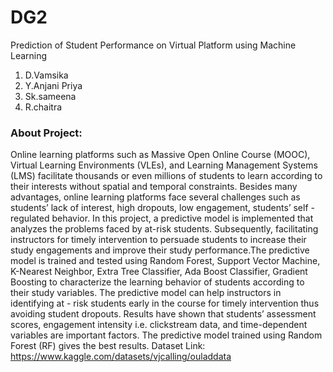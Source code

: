 # DG2
Prediction of Student Performance on Virtual Platform using Machine Learning
1. D.Vamsika
2. Y.Anjani Priya
3. Sk.sameena
4. R.chaitra
### About Project:
Online learning platforms such as Massive Open Online Course (MOOC), Virtual Learning Environments (VLEs), and Learning Management Systems (LMS) facilitate thousands or even millions of students to learn according to their interests without spatial and temporal constraints. Besides many advantages, online learning platforms face several challenges such as students’ lack of interest, high dropouts, low engagement, students’ self - regulated behavior. In this project, a predictive model is implemented that analyzes the problems faced by at-risk students. Subsequently, facilitating instructors for timely intervention to persuade students to increase their study engagements and improve their study performance.The predictive model is trained and tested using Random Forest, Support Vector Machine, K-Nearest Neighbor, Extra Tree Classifier, Ada Boost Classifier, Gradient Boosting to characterize the learning behavior of students according to their study variables. The predictive model can help instructors in identifying at - risk students early in the course for timely intervention thus avoiding student dropouts. Results have shown that students’ assessment scores, engagement intensity i.e. clickstream data, and time-dependent variables are important factors. The predictive model trained using Random Forest (RF) gives the best results.
Dataset Link: https://www.kaggle.com/datasets/vjcalling/ouladdata
